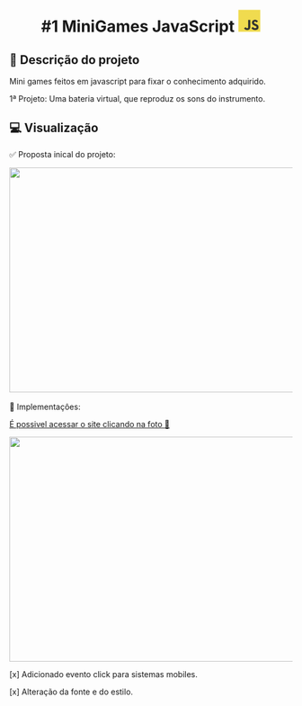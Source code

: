 <h1 align="center">#1 MiniGames JavaScript <img src="https://raw.githubusercontent.com/devicons/devicon/master/icons/javascript/javascript-original.svg" alt="javascript" width="40" height="40"/><p></h1>

## <a id="projeto">:link: Descrição do projeto</a>
Mini games feitos em javascript para fixar o conhecimento adquirido.

1ª Projeto: Uma bateria virtual, que reproduz os sons do instrumento.
## <a> 💻  Visualização </a>

<p>✅ Proposta inical do projeto:</p>
<img src='https://i.imgur.com/m6GKai0.png' height=400px width=800px/>
<p>🚀 Implementaçôes:</p>
<a href=https://crissipires.github.io/bateriaVirtual_js-1><p>É possivel acessar o site clicando na foto 🍻</p></a>

<a href=https://crissipires.github.io/bateriaVirtual_js-1> <img src='https://i.imgur.com/6a7qGta.png' height=400px width=800px align="center"/></a>

<div>
  [x] Adicionado evento click para sistemas mobiles.
  
  [x] Alteração da fonte e do estilo. 
 </div>

